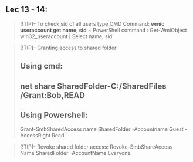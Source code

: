 ## Lec 13 - 14:

>[!TIP]- To check sid of all users type 
> CMD Command:
> **wmic useraccount get name, sid**
> ~
> PowerShell command  :
> Get-WmiObject win32_useraccount | Select name, sid 

> [!TIP]- Granting access to shared folder:
> ## Using cmd:
> net share SharedFolder-C:/SharedFiles /Grant:Bob,READ
> -
> ## Using Powershell:
> Grant-SmbSharedAccess name SharedFolder -Accountname Guest -AccessRight Read

> [!TIP]- Revoke shared folder access:
> Revoke-SmbShareAccess -Name SharedFolder -AccountName Everyone


